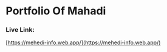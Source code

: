 # Portfolio Of Mahadi

### Live Link:

   [https://mehedi-info.web.app/](https://mehedi-info.web.app/)
